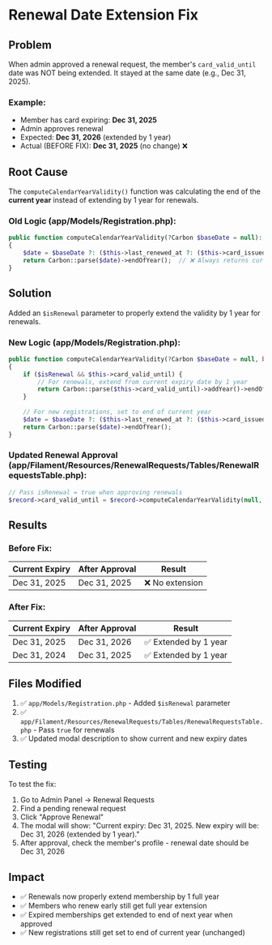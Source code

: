 # Renewal Date Extension Fix

## Problem
When admin approved a renewal request, the member's `card_valid_until` date was NOT being extended. It stayed at the same date (e.g., Dec 31, 2025).

### Example:
- Member has card expiring: **Dec 31, 2025**
- Admin approves renewal
- Expected: **Dec 31, 2026** (extended by 1 year)
- Actual (BEFORE FIX): **Dec 31, 2025** (no change) ❌

## Root Cause
The `computeCalendarYearValidity()` function was calculating the end of the **current year** instead of extending by 1 year for renewals.

### Old Logic (app/Models/Registration.php):
```php
public function computeCalendarYearValidity(?Carbon $baseDate = null): Carbon
{
    $date = $baseDate ?: ($this->last_renewed_at ?: ($this->card_issued_at ?: now()));
    return Carbon::parse($date)->endOfYear();  // ❌ Always returns current year end
}
```

## Solution
Added an `$isRenewal` parameter to properly extend the validity by 1 year for renewals.

### New Logic (app/Models/Registration.php):
```php
public function computeCalendarYearValidity(?Carbon $baseDate = null, bool $isRenewal = false): Carbon
{
    if ($isRenewal && $this->card_valid_until) {
        // For renewals, extend from current expiry date by 1 year
        return Carbon::parse($this->card_valid_until)->addYear()->endOfYear();
    }
    
    // For new registrations, set to end of current year
    $date = $baseDate ?: ($this->last_renewed_at ?: ($this->card_issued_at ?: now()));
    return Carbon::parse($date)->endOfYear();
}
```

### Updated Renewal Approval (app/Filament/Resources/RenewalRequests/Tables/RenewalRequestsTable.php):
```php
// Pass isRenewal = true when approving renewals
$record->card_valid_until = $record->computeCalendarYearValidity(null, true);
```

## Results

### Before Fix:
| Current Expiry | After Approval | Result |
|----------------|----------------|--------|
| Dec 31, 2025   | Dec 31, 2025   | ❌ No extension |

### After Fix:
| Current Expiry | After Approval | Result |
|----------------|----------------|--------|
| Dec 31, 2025   | Dec 31, 2026   | ✅ Extended by 1 year |
| Dec 31, 2024   | Dec 31, 2025   | ✅ Extended by 1 year |

## Files Modified
1. ✅ `app/Models/Registration.php` - Added `$isRenewal` parameter
2. ✅ `app/Filament/Resources/RenewalRequests/Tables/RenewalRequestsTable.php` - Pass `true` for renewals
3. ✅ Updated modal description to show current and new expiry dates

## Testing
To test the fix:
1. Go to Admin Panel → Renewal Requests
2. Find a pending renewal request
3. Click "Approve Renewal"
4. The modal will show: "Current expiry: Dec 31, 2025. New expiry will be: Dec 31, 2026 (extended by 1 year)."
5. After approval, check the member's profile - renewal date should be Dec 31, 2026

## Impact
- ✅ Renewals now properly extend membership by 1 full year
- ✅ Members who renew early still get full year extension
- ✅ Expired memberships get extended to end of next year when approved
- ✅ New registrations still get set to end of current year (unchanged)



